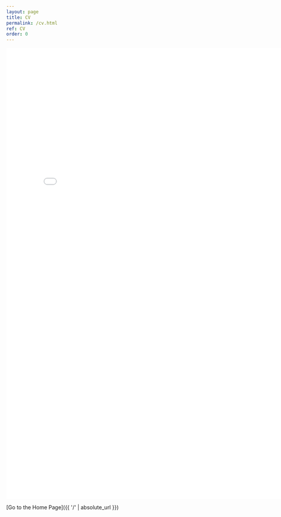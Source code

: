```yaml
---
layout: page
title: CV
permalink: /cv.html
ref: CV
order: 0
---
```


<iframe width='800' height='1200' src='/CV.pdf' frameborder='0' allowfullscreen></iframe>

[Go to the Home Page]({{ '/' | absolute_url }})
